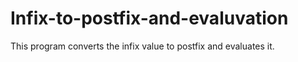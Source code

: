 # Infix-to-postfix-and-evaluvation
This program converts the infix value to postfix and evaluates it.
